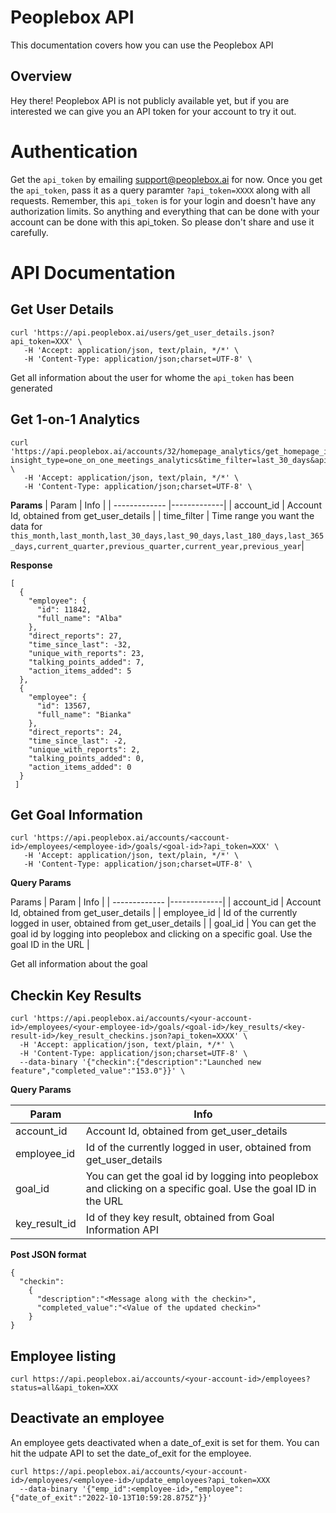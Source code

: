 # Peoplebox API
This documentation covers how you can use the Peoplebox API

## Overview
Hey there! Peoplebox API is not publicly available yet, but if you are interested we can give you an API token for your account to try it out.

# Authentication
Get the `api_token` by emailing support@peoplebox.ai for now. Once you get the `api_token`,  pass it as a query paramter `?api_token=XXXX` along with all requests.
Remember, this `api_token` is for your login and doesn't have any authorization limits. So anything and everything that can be done with your account can be done with this api_token. So please don't share and use it carefully.

# API Documentation

## Get User Details

```
curl 'https://api.peoplebox.ai/users/get_user_details.json?api_token=XXX' \
   -H 'Accept: application/json, text/plain, */*' \
   -H 'Content-Type: application/json;charset=UTF-8' \
```

Get all information about the user for whome the `api_token` has been generated


## Get 1-on-1 Analytics
```
curl 'https://api.peoplebox.ai/accounts/32/homepage_analytics/get_homepage_insight?insight_type=one_on_one_meetings_analytics&time_filter=last_30_days&api_token=XXX' \
   -H 'Accept: application/json, text/plain, */*' \
   -H 'Content-Type: application/json;charset=UTF-8' \
```
**Params**
| Param         | Info           |
| ------------- |-------------|
| account_id    | Account Id, obtained from get_user_details |
| time_filter | Time range you want the data for `this_month,last_month,last_30_days,last_90_days,last_180_days,last_365_days,current_quarter,previous_quarter,current_year,previous_year`|


**Response**
```
[
  {
    "employee": {
      "id": 11842,
      "full_name": "Alba"
    },
    "direct_reports": 27,
    "time_since_last": -32,
    "unique_with_reports": 23,
    "talking_points_added": 7,
    "action_items_added": 5
  },
  {
    "employee": {
      "id": 13567,
      "full_name": "Bianka"
    },
    "direct_reports": 24,
    "time_since_last": -2,
    "unique_with_reports": 2,
    "talking_points_added": 0,
    "action_items_added": 0
  }
 ]
```


## Get Goal Information
```
curl 'https://api.peoplebox.ai/accounts/<account-id>/employees/<employee-id>/goals/<goal-id>?api_token=XXX' \
   -H 'Accept: application/json, text/plain, */*' \
   -H 'Content-Type: application/json;charset=UTF-8' \
```
**Query Params**

Params
| Param         | Info           |
| ------------- |-------------|
| account_id    | Account Id, obtained from get_user_details |
| employee_id   | Id of the currently logged in user, obtained from get_user_details      |
| goal_id | You can get the goal id by logging into peoplebox and clicking on a specific goal. Use the goal ID in the URL |

Get all information about the goal 

## Checkin Key Results

```
curl 'https://api.peoplebox.ai/accounts/<your-account-id>/employees/<your-employee-id>/goals/<goal-id>/key_results/<key-result-id>/key_result_checkins.json?api_token=XXXX' \
  -H 'Accept: application/json, text/plain, */*' \
  -H 'Content-Type: application/json;charset=UTF-8' \
  --data-binary '{"checkin":{"description":"Launched new feature","completed_value":"153.0"}}' \
```

**Query Params**

| Param         | Info           |
| ------------- |-------------|
| account_id    | Account Id, obtained from get_user_details |
| employee_id   | Id of the currently logged in user, obtained from get_user_details      |
| goal_id | You can get the goal id by logging into peoplebox and clicking on a specific goal. Use the goal ID in the URL |
| key_result_id| Id of they key result, obtained from Goal Information API |

**Post JSON format**
```
{
  "checkin":
    {
      "description":"<Message along with the checkin>",
      "completed_value":"<Value of the updated checkin>"
    }
}
```
## Employee listing

```
curl https://api.peoplebox.ai/accounts/<your-account-id>/employees?status=all&api_token=XXX
```



## Deactivate an employee

An employee gets deactivated when a date_of_exit is set for them. You can hit the udpate API to set the date_of_exit for the employee.

```
curl https://api.peoplebox.ai/accounts/<your-account-id>/employees/<employee-id>/update_employees?api_token=XXX
  --data-binary '{"emp_id":<employee-id>,"employee":{"date_of_exit":"2022-10-13T10:59:28.875Z"}}'
```
